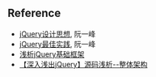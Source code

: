 ## Reference
- [jQuery设计思想](http://www.ruanyifeng.com/blog/2011/07/jquery_fundamentals.html), 阮一峰
- [jQuery最佳实践](http://www.ruanyifeng.com/blog/2011/08/jquery_best_practices), 阮一峰
- [浅析jQuery基础框架](http://www.cnblogs.com/yangjunhua/archive/2012/12/27/2835989.html)
- [【深入浅出jQuery】源码浅析--整体架构](http://www.cnblogs.com/coco1s/p/5261646.html)
